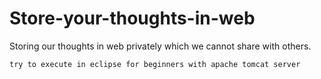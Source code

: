 # Store-your-thoughts-in-web
Storing our thoughts in web privately which we cannot share with others.
```
try to execute in eclipse for beginners with apache tomcat server
```
